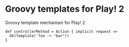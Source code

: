 # Groovy templates for Play! 2

Groovy template mechanism for Play! 2

    def controllerMethod = Action { implicit request =>
      Ok(Template('foo -> "bar"))
    }
